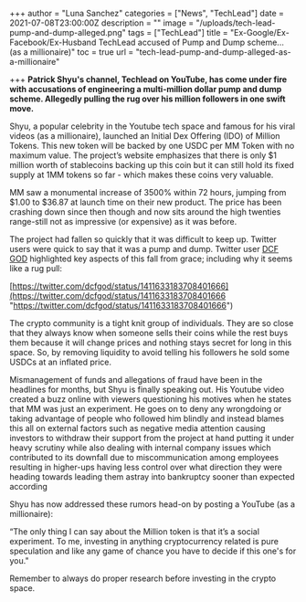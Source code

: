 +++
author = "Luna Sanchez"
categories = ["News", "TechLead"]
date = 2021-07-08T23:00:00Z
description = ""
image = "/uploads/tech-lead-pump-and-dump-alleged.png"
tags = ["TechLead"]
title = "Ex-Google/Ex-Facebook/Ex-Husband TechLead accused of Pump and Dump scheme... (as a millionaire)"
toc = true
url = "tech-lead-pump-and-dump-alleged-as-a-millionaire"

+++
**Patrick Shyu's channel, Techlead on YouTube, has come under fire with accusations of engineering a multi-million dollar pump and dump scheme. Allegedly pulling the rug over his million followers in one swift move.**

Shyu, a popular celebrity in the Youtube tech space and famous for his viral videos (as a millionaire), launched an Initial Dex Offering (IDO) of Million Tokens. This new token will be backed by one USDC per MM Token with no maximum value. The project’s website emphasizes that there is only $1 million worth of stablecoins backing up this coin but it can still hold its fixed supply at 1MM tokens so far - which makes these coins very valuable.

MM saw a monumental increase of 3500% within 72 hours, jumping from $1.00 to $36.87 at launch time on their new product. The price has been crashing down since then though and now sits around the high twenties range-still not as impressive (or expensive) as it was before.

The project had fallen so quickly that it was difficult to keep up. Twitter users were quick to say that it was a pump and dump. Twitter user [DCF GOD](https://twitter.com/dcfgod/status/1411633183708401666) highlighted key aspects of this fall from grace; including why it seems like a rug pull:

[https://twitter.com/dcfgod/status/1411633183708401666](https://twitter.com/dcfgod/status/1411633183708401666 "https://twitter.com/dcfgod/status/1411633183708401666")

The crypto community is a tight knit group of individuals. They are so close that they always know when someone sells their coins while the rest buys them because it will change prices and nothing stays secret for long in this space. So, by removing liquidity to avoid telling his followers he sold some USDCs at an inflated price.

Mismanagement of funds and allegations of fraud have been in the headlines for months, but Shyu is finally speaking out. His Youtube video created a buzz online with viewers questioning his motives when he states that MM was just an experiment. He goes on to deny any wrongdoing or taking advantage of people who followed him blindly and instead blames this all on external factors such as negative media attention causing investors to withdraw their support from the project at hand putting it under heavy scrutiny while also dealing with internal company issues which contributed to its downfall due to miscommunication among employees resulting in higher-ups having less control over what direction they were heading towards leading them astray into bankruptcy sooner than expected according  
   
Shyu has now addressed these rumors head-on by posting a YouTube (as a millionaire):

“The only thing I can say about the Million token is that it’s a social experiment. To me, investing in anything cryptocurrency related is pure speculation and like any game of chance you have to decide if this one's for you."

Remember to always do proper research before investing in the crypto space.  